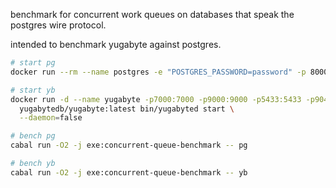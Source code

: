 benchmark for concurrent work queues on databases that speak the postgres wire protocol.

intended to benchmark yugabyte against postgres.

```sh
# start pg
docker run --rm --name postgres -e "POSTGRES_PASSWORD=password" -p 8000:5432 -d postgres

# start yb
docker run -d --name yugabyte -p7000:7000 -p9000:9000 -p5433:5433 -p9042:9042 \
  yugabytedb/yugabyte:latest bin/yugabyted start \
  --daemon=false

# bench pg
cabal run -O2 -j exe:concurrent-queue-benchmark -- pg

# bench yb
cabal run -O2 -j exe:concurrent-queue-benchmark -- yb
```
